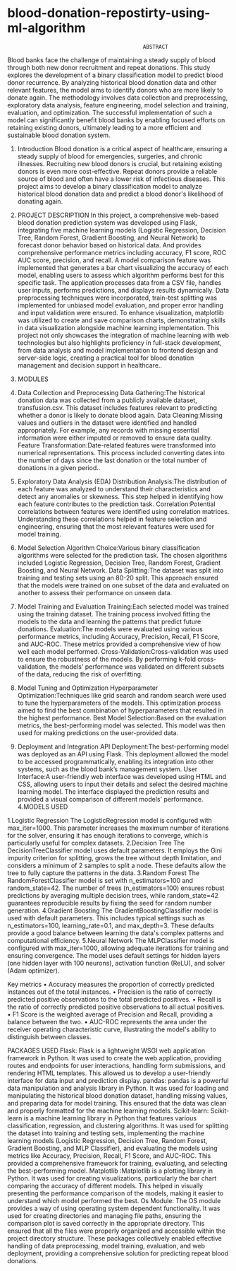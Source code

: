 # blood-donation-repostirty-using-ml-algorithm

                                               
                                               ABSTRACT
Blood banks face the challenge of maintaining a steady supply of blood through both new donor recruitment and repeat donations. This study explores the development of a binary classification model to predict blood donor recurrence. By analyzing historical blood donation data and other relevant features, the model aims to identify donors who are more likely to donate again. The methodology involves data collection and preprocessing, exploratory data analysis, feature engineering, model selection and training, evaluation, and optimization. The successful implementation of such a model can significantly benefit blood banks by enabling focused efforts on retaining existing donors, ultimately leading to a more efficient and sustainable blood donation system.

















1. Introduction
Blood donation is a critical aspect of healthcare, ensuring a steady supply of blood for emergencies, surgeries, and chronic illnesses. Recruiting new blood donors is crucial, but retaining existing donors is even more cost-effective. Repeat donors provide a reliable source of blood and often have a lower risk of infectious diseases. This project aims to develop a binary classification model to analyze historical blood donation data and predict a blood donor's likelihood of donating again.

2. PROJECT DESCRIPTION
In this project, a comprehensive web-based blood donation prediction system was developed using Flask, integrating five machine learning models (Logistic Regression, Decision Tree, Random Forest, Gradient Boosting, and Neural Network) to forecast donor behavior based on historical data. And provides comprehensive performance metrics including accuracy, F1 score, ROC AUC score, precision, and recall. A model comparison feature was implemented that generates a bar chart visualizing the accuracy of each model, enabling users to assess which algorithm performs best for this specific task. The application processes data from a CSV file, handles user inputs, performs predictions, and displays results dynamically. 
Data preprocessing techniques were incorporated, train-test splitting was implemented for unbiased model evaluation, and proper error handling and input validation were ensured. To enhance visualization, matplotlib was utilized to create and save comparison charts, demonstrating skills in data visualization alongside machine learning implementation. This project not only showcases the integration of machine learning with web technologies but also highlights proficiency in full-stack development, from data analysis and model implementation to frontend design and server-side logic, creating a practical tool for blood donation management and decision support in healthcare..

3. MODULES
1. Data Collection and Preprocessing
Data Gathering:The historical donation data was collected from a publicly available dataset, transfusion.csv. This dataset includes features relevant to predicting whether a donor is likely to donate blood again.
Data Cleaning:Missing values and outliers in the dataset were identified and handled appropriately. For example, any records with missing essential information were either imputed or removed to ensure data quality.
Feature Transformation:Date-related features were transformed into numerical representations. This process included converting dates into the number of days since the last donation or the total number of donations in a given period..
2. Exploratory Data Analysis (EDA)
Distribution Analysis:The distribution of each feature was analyzed to understand their characteristics and detect any anomalies or skewness. This step helped in identifying how each feature contributes to the prediction task.
Correlation:Potential correlations between features were identified using correlation matrices. Understanding these correlations helped in feature selection and engineering, ensuring that the most relevant features were used for model training.
3. Model Selection
Algorithm Choice:Various binary classification algorithms were selected for the prediction task. The chosen algorithms included Logistic Regression, Decision Tree, Random Forest, Gradient Boosting, and Neural Network.
Data Splitting:The dataset was split into training and testing sets using an 80-20 split. This approach ensured that the models were trained on one subset of the data and evaluated on another to assess their performance on unseen data.
5. Model Training and Evaluation
Training:Each selected model was trained using the training dataset. The training process involved fitting the models to the data and learning the patterns that predict future donations.
Evaluation:The models were evaluated using various performance metrics, including Accuracy, Precision, Recall, F1 Score, and AUC-ROC. These metrics provided a comprehensive view of how well each model performed.
Cross-Validation:Cross-validation was used to ensure the robustness of the models. By performing k-fold cross-validation, the models' performance was validated on different subsets of the data, reducing the risk of overfitting.
6. Model Tuning and Optimization
Hyperparameter Optimization:Techniques like grid search and random search were used to tune the hyperparameters of the models. This optimization process aimed to find the best combination of hyperparameters that resulted in the highest performance.
Best Model Selection:Based on the evaluation metrics, the best-performing model was selected. This model was then used for making predictions on the user-provided data.


7. Deployment and Integration
API Deployment:The best-performing model was deployed as an API using Flask. This deployment allowed the model to be accessed programmatically, enabling its integration into other systems, such as the blood bank’s management system.
User Interface:A user-friendly web interface was developed using HTML and CSS, allowing users to input their details and select the desired machine learning model. The interface displayed the prediction results and provided a visual comparison of different models' performance.
4.MODELS USED

1.Logistic Regression
The LogisticRegression model is configured with max_iter=1000. This parameter increases the maximum number of iterations for the solver, ensuring it has enough iterations to converge, which is particularly useful for complex datasets.
2.Decision Tree
The DecisionTreeClassifier model uses default parameters. It employs the Gini impurity criterion for splitting, grows the tree without depth limitation, and considers a minimum of 2 samples to split a node. These defaults allow the tree to fully capture the patterns in the data.
3.Random Forest
The RandomForestClassifier model is set with n_estimators=100 and random_state=42. The number of trees (n_estimators=100) ensures robust predictions by averaging multiple decision trees, while random_state=42 guarantees reproducible results by fixing the seed for random number generation.
4.Gradient Boosting
The GradientBoostingClassifier model is used with default parameters. This includes typical settings such as n_estimators=100, learning_rate=0.1, and max_depth=3. These defaults provide a good balance between learning the data's complex patterns and computational efficiency.
5.Neural Network
The MLPClassifier model is configured with max_iter=1000, allowing adequate iterations for training and ensuring convergence. The model uses default settings for hidden layers (one hidden layer with 100 neurons), activation function (ReLU), and solver (Adam optimizer).


Key metrics 
•	Accuracy measures the proportion of correctly predicted instances out of the total instances.
•	Precision is the ratio of correctly predicted positive observations to the total predicted positives.
•	Recall is the ratio of correctly predicted positive observations to all actual positives.
•	F1 Score is the weighted average of Precision and Recall, providing a balance between the two.
•	AUC-ROC represents the area under the receiver operating characteristic curve, illustrating the model's ability to distinguish between classes.

PACKAGES USED
Flask: Flask is a lightweight WSGI web application framework in Python. It was used to create the web application, providing routes and endpoints for user interactions, handling form submissions, and rendering HTML templates. This allowed us to develop a user-friendly interface for data input and prediction display.
pandas: pandas is a powerful data manipulation and analysis library in Python. It was used for loading and manipulating the historical blood donation dataset, handling missing values, and preparing data for model training. This ensured that the data was clean and properly formatted for the machine learning models.
Scikit-learn: Scikit-learn is a machine learning library in Python that features various classification, regression, and clustering algorithms. It was used for splitting the dataset into training and testing sets, implementing the machine learning models (Logistic Regression, Decision Tree, Random Forest, Gradient Boosting, and MLP Classifier), and evaluating the models using metrics like Accuracy, Precision, Recall, F1 Score, and AUC-ROC. This provided a comprehensive framework for training, evaluating, and selecting the best-performing model.
Matplotlib :Matplotlib is a plotting library in Python. It was used for creating visualizations, particularly the bar chart comparing the accuracy of different models. This helped in visually presenting the performance comparison of the models, making it easier to understand which model performed the best.
Os Module: The OS module provides a way of using operating system dependent functionality. It was used for creating directories and managing file paths, ensuring the comparison plot is saved correctly in the appropriate directory. This ensured that all the files were properly organized and accessible within the project directory structure.
These packages collectively enabled effective handling of data preprocessing, model training, evaluation, and web deployment, providing a comprehensive solution for predicting repeat blood donations.
